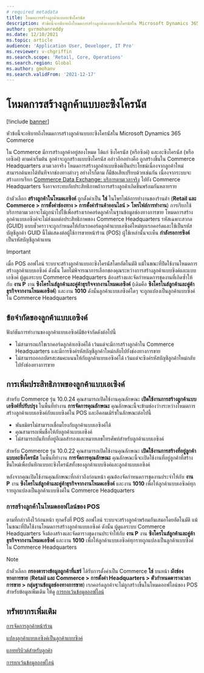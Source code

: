 ```yaml
---
# required metadata
title: โหมดการสร้างลูกค้าแบบอะซิงโครนัส
description: หัวข้อนี้จะอธิบายถึงโหมดการสร้างลูกค้าแบบอะซิงโครนัสใน Microsoft Dynamics 365 Commerce
author: gvrmohanreddy
ms.date: 12/10/2021
ms.topic: article
audience: 'Application User, Developer, IT Pro'
ms.reviewer: v-chgriffin
ms.search.scope: 'Retail, Core, Operations'
ms.search.region: Global
ms.author: gmohanv
ms.search.validFrom: '2021-12-17'
---
```


# <a name="asynchronous-customer-creation-mode"></a>โหมดการสร้างลูกค้าแบบอะซิงโครนัส

[!include [banner](includes/banner.md)]

หัวข้อนี้จะอธิบายถึงโหมดการสร้างลูกค้าแบบอะซิงโครนัสใน Microsoft Dynamics 365 Commerce

ใน Commerce มีการสร้างลูกค้าอยู่สองโหมด ได้แก่ ซิงโครนัส (หรือซิงค์) และอะซิงโครนัส (หรือเอซิงค์) ตามค่าเริ่มต้น ลูกค้าจะถูกสร้างแบบซิงโครนัส กล่าวอีกอย่างคือ ถูกสร้างขึ้นใน Commerce Headquarters ตามเวลาจริง โหมดการสร้างลูกค้าแบบซิงค์เป็นประโยชน์เนื่องจากลูกค้าใหม่สามารถค้นหาได้ทันทีจากช่องทางต่างๆ อย่างไรก็ตาม ก็มีข้อเสียเปรียบด้วยเช่นกัน เนื่องจากระบบจะสร้างการเรียก [Commerce Data Exchange: บริการตามเวลาจริง](dev-itpro/define-retail-channel-communications-cdx.md#realtime-service) ไปยัง Commerce Headquarters จึงอาจกระทบกับประสิทธิภาพถ้าการสร้างลูกค้าเกิดขึ้นพร้อมกันหลายราย

ถ้าตัวเลือก **สร้างลูกค้าในโหมดเอซิงค์** ถูกตั้งค่าเป็น **ใช่** ในโพรไฟล์การทำงานของร้านค้า (**Retail และ Commerce \> การตั้งค่าช่องทาง \> การตั้งค่าร้านค้าออนไลน์ \> โพรไฟล์การทำงาน**) การเรียกใช้บริการตามเวลาจะไม่ถูกนำไปใช้เพื่อสร้างเรกคอร์ดลูกค้าในฐานข้อมูลช่องทางการขาย โหมดการสร้างลูกค้าแบบเอซิงค์จะไม่ส่งผลต่อประสิทธิภาพของ Commerce Headquarters รหัสเฉพาะสากล (GUID) แบบชั่วคราวจะถูกกำหนดให้กับเรกคอร์ดลูกค้าแบบเอซิงค์ใหม่ทุกเรกคอร์ดและใช้เป็นรหัสบัญชีลูกค้า GUID นี้ไม่แสดงต่อผู้ใช้การขายหน้าร้าน (POS) ผู้ใช้เหล่านั้นจะเห็น **กำลังรอการซิงค์** เป็นรหัสบัญชีลูกค้าแทน

> [!IMPORTANT]
> เมื่อ POS ออฟไลน์ ระบบจะสร้างลูกค้าแบบอะซิงโครนัสโดยอัตโนมัติ แม้ในขณะที่ปิดใช้งานโหมดการสร้างลูกค้าแบบเอซิงค์ ดังนั้น โดยไม่พิจารณาการเลือกของคุณระหว่างการสร้างลูกค้าแบบซิงค์และแบบเอซิงค์ ผู้ดูแลระบบ Commerce Headquarters ต้องสร้างและจัดกำหนดการชุดงานที่เกิดซ้ำให้กับ **งาน P** งาน **ซิงโครไนส์ลูกค้าและคู่ค้าธุรกิจจากงานโหมดเอซิงค์** (เดิมคือ **ซิงโครไนส์ลูกค้าและคู่ค้าธุรกิจจากงานโหมดเอซิงค์**) และงาน **1010** ดังนั้นลูกค้าแบบเอซิงค์ใดๆ จะถูกแปลงเป็นลูกค้าแบบซิงค์ใน Commerce Headquarters

## <a name="async-customer-limitations"></a>ข้อจํากัดของลูกค้าแบบเอซิงค์

ฟังก์ชันการทำงานของลูกค้าแบบเอซิงค์มีข้อจํากัดดังต่อไปนี้

- ไม่สามารถแก้ไขเรกคอร์ดลูกค้าเอซิงค์ได้ เว้นแต่จะมีการสร้างลูกค้าใน Commerce Headquarters และมีการซิงค์รหัสบัญชีลูกค้าใหม่กลับไปยังช่องทางการขาย
- ไม่สามารถออกบัตรสะสมคะแนนให้กับลูกค้าแบบเอซิงค์ได้ เว้นแต่จะซิงค์รหัสบัญชีลูกค้าใหม่กลับไปยังช่องทางการขาย

## <a name="async-customer-enhancements"></a>การเพิ่มประสิทธิภาพของลูกค้าแบบเอเซิงค์

สำหรับ Commerce รุ่น 10.0.24 คุณสามารถเปิดใช้งานคุณลักษณะ **เปิดใช้งานการสร้างลูกค้าแบบเอซิงค์ที่ปรับปรุง** ในพื้นที่ทำงาน **การจัดการคุณลักษณะ** คุณลักษณะนี้จะข้ามช่องว่างระหว่างโหมดการสร้างลูกค้าแบบเอซิงค์กับแบบซิงค์ใน POS และอีคอมเมิร์ซในลักษณะต่อไปนี้

- พันธมิตรไม่สามารถเชื่อมโยงกับลูกค้าแบบเอซิงค์ได้
- คุณสามารถเพิ่มชื่อให้กับลูกค้าแบบเอซิงค์
- ไม่สามารถบันทึกที่อยู่อีเมลสำรองและหมายเลขโทรศัพท์สำหรับลูกค้าแบบเอซิงค์

สำหรับ Commerce รุ่น 10.0.22 คุณสามารถเปิดใช้งานคุณลักษณะ **เปิดใช้งานการสร้างที่อยู่ลูกค้าแบบอะซิงโครนัส** ในพื้นที่ทำงาน **การจัดการคุณลักษณะ** คุณลักษณะนี้จะเปิดใช้งานที่อยู่ลูกค้าที่สร้างขึ้นใหม่เพื่อบันทึกแบบอะซิงโครนัสทั้งของลูกค้าแบบซิงค์และลูกค้าแบบเอซิงค์

หลังจากคุณเปิดใช้งานคุณลักษณะที่กล่าวถึงก่อนหน้า คุณต้องจัดกำหนดการชุดงานประจำให้กับ **งาน P** งาน **ซิงโครไนส์ลูกค้าและคู่ค้าธุรกิจจากงานโหมดเอซิงค์** และงาน **1010** เพื่อให้ลูกค้าแบบเอซิงค์ทุกรายถูกแปลงเป็นลูกค้าแบบซิงค์ใน Commerce Headquarters

### <a name="customer-creation-in-pos-offline-mode"></a>การสร้างลูกค้าในโหมดออฟไลน์ของ POS

ตามที่กล่าวถึงไว้ก่อนหน้า ทุกครั้งที่ POS ออฟไลน์ ระบบจะสร้างลูกค้าพร้อมกันเสมอโดยอัตโนมัติ แม้ในขณะที่ปิดใช้งานโหมดการสร้างลูกค้าแบบเอซิงค์ ดังนั้น ผู้ดูแลระบบ Commerce Headquarters จึงต้องสร้างและจัดตารางชุดงานประจำให้กับ **งาน P** งาน **ซิงโครไนส์ลูกค้าและคู่ค้าธุรกิจจากงานโหมดเอซิงค์** และงาน **1010** เพื่อให้ลูกค้าแบบเอซิงค์ทุกรายถูกแปลงเป็นลูกค้าแบบซิงค์ใน Commerce Headquarters

> [!NOTE]
> ถ้าตัวเลือก **กรองตารางข้อมูลลูกค้าที่แชร์** ได้รับการตั้งค่าเป็น Commerce **ใช่** บนหน้า **ผังช่องทางการขาย** (**Retail และ Commerce \> การตั้งค่า Headquarters \> ตัวกำหนดตารางเวลาการขาย \> กลุ่มฐานข้อมูลช่องทางการขาย**) เรกคอร์ดลูกค้าจะไม่ถูกสร้างขึ้นในโหมดออฟไลน์ของ POS สำหรับข้อมูลเพิ่มเติม ให้ดู [การยกเว้นข้อมูลออฟไลน์](dev-itpro/implementation-considerations-cdx.md#offline-data-exclusion)

## <a name="additional-resources"></a>ทรัพยากรเพิ่มเติม

[การจัดการลูกค้าหน้าร้าน](customer-mgmt-stores.md)

[แปลงลูกค้าแบบเอซิงค์เป็นลูกค้าแบบซิงค์](convert-async-to-sync.md)

[แอททริบิวต์สำหรับลูกค้า](dev-itpro/customer-attributes.md)

[การยกเว้นข้อมูลออฟไลน์](dev-itpro/implementation-considerations-cdx.md#offline-data-exclusion)
